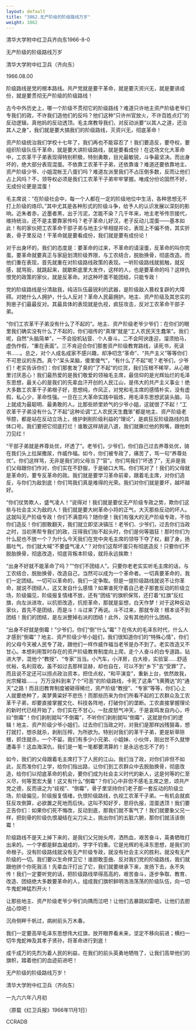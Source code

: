 ```yaml
---
layout: default
title: "3862.无产阶级的阶级路线万岁"
weight: 3862
---
```


清华大学附中红卫兵齐向东1966-8-0

无产阶级的阶级路线万岁

清华大学附中红卫兵（齐向东）

1966.08.00

阶级路线是党的根本路线。共产党就是要干革命，就是要灭资兴无，就是要讲成份，就是要贯彻无产阶级的阶级路线！

古今中外历史上，哪一个阶级不贯彻它的阶级路线？难道只许地主资产阶级老爷们专我们的政，不许我们造他们的反吗？他们这种“只许州官放火，不许百姓点灯”的反动逻辑，真他妈的反动透顶。毛主席教导我们，对反动派要“以其人之道，还治其人之身”，我们就是要大搞我们的阶级路线，灭资兴无，彻底革命！

资产阶级统治我们学校十七年了，我们再也不能容忍了！我们要造反，要夺权，要组织阶级队伍干革命，就是要大讲阶级路线，就是要看成份！在这场文化大革命中，工农革干子弟表现得特别积极，特别勇敢，目光最敏锐，斗争最坚决。而出身坏的，绝大部分表现混蛋。不依靠工农革干子弟，还依靠谁？难道还要依靠地主、资产阶级少爷、小姐混帐王八蛋们吗？难道左派里我们不占压倒多数，反而让他们占上风吗？不，领导权必须是我们工农革干子弟牢牢掌握。唯成分份论固然不好，无成份论更是混蛋！

毛主席说：“在阶级社会中，每一个人都在一定的阶级地位中生活，各种思想无不打上阶级的烙印。”其中尤其是各种形式的阶级斗争，给予人的认识发展以深刻的影响。近朱者赤，近墨者黑，出于污泥，怎能不染？几千年来，地主老爷传宗接代，维持统治，还不是主要靠家传吗？老子革命儿好汉，老子反动儿混蛋――基本如此！有的家伙把工农革命干部子弟与地主少爷相提并论，表现上不偏不倚，其实折衷，骨子里反动！干革命就是要看成份，我们就是要有成份论！

对于出身坏的，我们的态度是：要革命的过来，不革命的请滚蛋，反革命的叫你完蛋。要革命就要真正与家庭划清阶级界限，与工农结合，脱胎换骨，彻底改造。而他们重在表现，首先就重在对阶级路线政策的表现。一听阶级路线就抵触，就反感，就骂街，就跳起来，就歇斯底里大发作，这样的人，也是要革命的吗？这样仇恨党的政策的家伙，就是反革命。对这种坏蛋不能团结，只能专政！

党的阶级路线是分清敌我，纯洁队伍最锐利的武器，是阶级敌人篡权复辟的大障碍。对她什么人拥护，什么人反对？革命人民最拥护。地主、资产阶级及其忠实的狗崽子们最最反对。其最具体的表现就是仇视，疯狂攻击，反对工农革命干部子弟。

“你们工农革干子弟没有什么了不起的”。地主、资产阶级老爷少爷们：在你们的眼里我们确实没有什么了不起的，你们祖传的“真理”就是“工人农民天生蠢笨”。我们呢，自然“头脑简单”，一不会投机钻营、个人奋斗。二不会阿谀逢迎，溜须拍马，虚伪作假，“重在表面”。三不肯迎合你们那套资产阶级教育路线，读死书，死读书……。总之，对个人成名成家不感兴趣，却净叨念“革命”、“共产主义”等等你们不可思议的东西。真个“呆头呆脑，傻里傻气”，“有什么了不起”呢？老爷们，少爷们！老实告诉你们：你们那套发了臭的“了不起”的烂货，我们压根不稀罕，从心眼里讨厌恶心！我们最热爱的是我们敬爱的领袖毛主席，最信仰的是光辉灿烂的毛泽东思想，最关心的是我们的先辈血汗开创的人民江山，是伟大的共产主义事业！绝大多数工农革干子弟根子好，思想纯，作风正，对党和毛主席的感情朴实，没有虚假，私心少，革命性强。一旦在三大革命实践中锻炼，用毛泽东思想武装头脑，马上就成为最聪明、最勇敢的人。比那些娇里娇气的少爷小姐，这就很了不起！“工农革干子弟没有什么了不起”这种论调“工人农民天生蠢笨”都是地主、资产阶级老爷腔，都是站在反动立场上，维护剥削阶级利益的“理论”，是疯狂反阶级路线的具体口号。我们要把它彻底打烂！谁敢这样胡说八道，我们就撕烂他的狗嘴，跟他刺刀见红！

“干部子弟就是养尊处优，坏透了”。老爷们，少爷们，你们自己过去养尊处优，骑在我们头上拉屎撒尿，作威作福。如今，你们被专政了，痛苦了，骂一句“养尊处优”。你们这样骂，无非是我们的父母当了“官”。你们骂我们“坏透了”，无非是我们父母跟你们作对，你们实在不舒服，于是破口大骂。你们骂对了！我们的父母就是革命的，要专反革命的政。我们就是要学习革命前辈，跟着毛主席，对你们造反，与你们为敌到底！你们骂我们真是难得的光荣。我们对你们就是要坏，越坏越好。

“你们仗势欺人，盛气凌人！”说得对！我们就是要仗无产阶级专政之势，欺你们这些与社会主义为敌的人！我们就是要大树革命小将的正气，大灭那些反动的坏人。这就叫无产阶级专政！你们不满意吗？随你便！我们有强大的无产阶级专政，不怕你们造反！你们胆敢翻天，我们就立即坚决镇压！老爷们、少爷们，过去你们当政之时，当初黑帮专我们的政，压得我们抬不起头时，你们是何等猖狂！那时你们为什么屁也不放一个？为什么今天我们在党中央毛主席的领导下夺了权，翻了身，扬眉吐气，你们就大喊“不要盛气凌人”？对你们这帮坏蛋只有彻底造反！只要你们不脱胎换骨，彻底改造，彻底背叛本阶级，就将永远挨欺！

“出身不好就不能革命了吗？”“你们不团结人”。只要你老老实实听毛主席的话，与工农结合，脱胎换骨，改造自己，当然可以成为一个革命者。一切真要革命的，我们一定团结。一切可以革命的，我们一定争取。但是一提阶级路线就说不让你革命，就说不团结人，这又发自什么感情？如果谁死守着自己老子那套反动的阶级立场，阶级偏见，阶级报复情绪不放，还有“团结”的旗帜保驾，还打着“红旗”反红旗，向左派进攻，以抗拒改造，抗拒革命，那就是妄想，白天作梦！对于这种反动家伙，首先不是团结，而是斗！斗过来了再说。斗不过来，那就专政！根本谈不到团结！我们的团结，是左派整掉右派的团结！此外，没有其他的什么团结。

“出身不好就是倒霉！”少爷们，你们“倒”什么“霉”？在伟大的毛泽东时代，什么人才感到“倒霉”？地主、资产阶级少爷小姐们，我们很知道你们的“特殊心情”，你们的父母今天被人民专了政，跟他们一样作威作福当老爷是办不到了。老实改造又不甘心。本想利用暂时存在的资产阶级教育制度向上爬，走个人奋斗的白专道路，钻进大学，混他个“教授”、“专家”当当。小汽车，小洋房，白大褂，实验室……舒适优裕，名利双收。虽不如过去那样显赫，却也自在，可以不到“乡下”去“受罪”了。而且说不定还可以捞点政治资本，把住点权，“和平演变”，重新上台，依然故我，光宗耀祖……。万万没料到来了个“可恶”的阶级路线，卡死了这条“飞黄腾达”的“通天”之路！而且旧教育制度被砸得稀烂，资产阶级“教授”、“专家”等等，你们心上人就要绝种了，美梦黄粱好不悲伤！而那些历来为你们所看不起的工农群众及工农革干子弟，却要直接掌握文化、科技各阵地，打破你们的垄断。工农直接掌握理论的新时代已经开始了，你们实在不甘心，一肚皮怒气冲天，于是哀鸣发自内心，呼曰“倒霉”！你们剥削就叫“不倒霉”，不听你们剥削就叫“倒霉”，这就是你们的逻辑！地主、资产阶级少爷小姐们，过去你们当政之时，对我们是那样凶残狠毒，想打就打，想杀就杀，剥削压榨，为所欲为。特别对我们的革干子弟，更是斩草除根，抓住就杀，一个不留。我们有多少小兄弟、小姐妹、小伙伴，刚出世不久就惨遭毒手！这血海深仇，我们是一笔一笔都要清算的！是永远也忘不了的！

如今，我们的父母跟着毛主席打下了人民的江山。我们当了政，对你们非但不如此，反而准你们上学，给你们指出路，让你们到工农群众中去脱胎换骨，彻底改造，给你们以彻底革命的机会，要你们成为社会主义时代的新人，这是何等的仁至义尽，何等宽宏大量！这又有什么“倒霉”？你们心中非但不感毛主席之恩，颂共产党之德，反而诬之为“歧视”、“倒霉”，骨子里坚持你们老子那一套反动的阶级立场，阶级偏见，阶级报复情绪，仇恨阶级路线，仇视工农革干子弟。一有机会就疯狂反攻倒算，必欲置之死地而后快。这叫不知好歹，恩将仇报，混蛋透顶！我们要正告你们：如果你们死不悔改，反动到底，那我们就不客气了！我们就要象父兄一样，把刻骨的阶级仇恨凝结在尖刀尖上，挑出你们的五脏六腑，那你们就活该倒霉！

阶级路线不是天上掉下来的，是我们父兄抛头颅，洒热血，艰苦奋斗，英勇牺牲打出来的。一个字都是鲜血凝成的，字字千钧重。它是光辉的毛泽东思想，是我们的命根子。没有阶级路线就没有无产阶级专政，就没有社会主义的胜利，就没有无产阶级的一切。我们要以生命捍卫它！谁胆敢歪曲、反对我们党的阶级路线，我们就跟他拼个你死我活！先辈血汗打出了它，我们就要继承下来，发扬下去，永不失传！我们一定要听党的话，把阶级路线举得高高的，艰苦奋斗，逐步争取、教育、改造、团结绝大多数要革命的人，组成我们旗帜鲜明浩浩荡荡的阶级队伍，向一切牛鬼蛇神猛烈开火！

让那些地主、资产阶级老爷少爷们向隅而泣吧！让他们去暴跳如雷吧，让他们去胆战心惊吧！

沉舟侧畔千帆过，病树前头万木春。

我们一定要高举毛泽东思想伟大红旗，放开眼界看未来，坚定不移向前进；横扫一切牛鬼蛇神及其孝子贤孙，将革命进行到底！

成千成万的先烈为着人民的利益，在我们的前头英勇地牺牲了，让我们高举他们的旗帜，踏着他们的血迹前进吧！

无产阶级的阶级路线万岁！

清华大学附中红卫兵（齐向东）

一九六六年八月初

（原载《红卫兵报》1966年11月1日）

CCRADB

